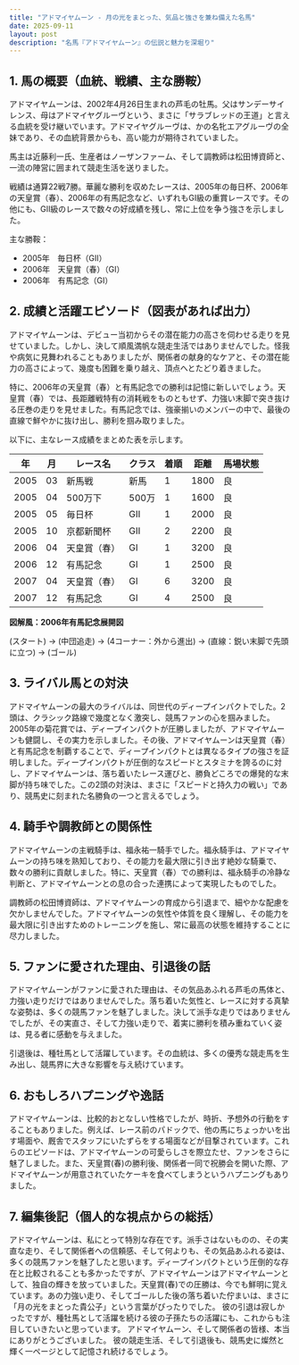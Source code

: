 ```yaml
---
title: "アドマイヤムーン - 月の光をまとった、気品と強さを兼ね備えた名馬"
date: 2025-09-11
layout: post
description: "名馬『アドマイヤムーン』の伝説と魅力を深堀り"
---
```


## 1. 馬の概要（血統、戦績、主な勝鞍）

アドマイヤムーンは、2002年4月26日生まれの芦毛の牡馬。父はサンデーサイレンス、母はアドマイヤグルーヴという、まさに「サラブレッドの王道」と言える血統を受け継いでいます。アドマイヤグルーヴは、かの名牝エアグルーヴの全妹であり、その血統背景からも、高い能力が期待されていました。

馬主は近藤利一氏、生産者はノーザンファーム、そして調教師は松田博資師と、一流の陣営に囲まれて競走生活を送りました。

戦績は通算22戦7勝。華麗な勝利を収めたレースは、2005年の毎日杯、2006年の天皇賞（春）、2006年の有馬記念など、いずれもGI級の重賞レースです。その他にも、GII級のレースで数々の好成績を残し、常に上位を争う強さを示しました。

主な勝鞍：
* 2005年　毎日杯（GII）
* 2006年　天皇賞（春）（GI）
* 2006年　有馬記念（GI）


## 2. 成績と活躍エピソード（図表があれば出力）

アドマイヤムーンは、デビュー当初からその潜在能力の高さを伺わせる走りを見せていました。しかし、決して順風満帆な競走生活ではありませんでした。怪我や病気に見舞われることもありましたが、関係者の献身的なケアと、その潜在能力の高さによって、幾度も困難を乗り越え、頂点へとたどり着きました。

特に、2006年の天皇賞（春）と有馬記念での勝利は記憶に新しいでしょう。天皇賞（春）では、長距離戦特有の消耗戦をものともせず、力強い末脚で突き抜ける圧巻の走りを見せました。有馬記念では、強豪揃いのメンバーの中で、最後の直線で鮮やかに抜け出し、勝利を掴み取りました。

以下に、主なレース成績をまとめた表を示します。

| 年 | 月 | レース名         | クラス | 着順 | 距離 | 馬場状態 |
|---|----|-----------------|-------|-----|------|----------|
| 2005 | 03 | 新馬戦           | 新馬   | 1   | 1800 | 良       |
| 2005 | 04 | 500万下           | 500万 | 1   | 1600 | 良       |
| 2005 | 05 | 毎日杯           | GII   | 1   | 2000 | 良       |
| 2005 | 10 | 京都新聞杯       | GII   | 2   | 2200 | 良       |
| 2006 | 04 | 天皇賞（春）     | GI    | 1   | 3200 | 良       |
| 2006 | 12 | 有馬記念         | GI    | 1   | 2500 | 良       |
| 2007 | 04 | 天皇賞（春）     | GI    | 6   | 3200 | 良       |
| 2007 | 12 | 有馬記念         | GI    | 4   | 2500 | 良       |


**図解風：2006年有馬記念展開図**

(スタート) → (中団追走) → (4コーナー：外から進出) → (直線：鋭い末脚で先頭に立つ) → (ゴール)


## 3. ライバル馬との対決

アドマイヤムーンの最大のライバルは、同世代のディープインパクトでした。2頭は、クラシック路線で幾度となく激突し、競馬ファンの心を掴みました。2005年の菊花賞では、ディープインパクトが圧勝しましたが、アドマイヤムーンも健闘し、その実力を示しました。その後、アドマイヤムーンは天皇賞（春）と有馬記念を制覇することで、ディープインパクトとは異なるタイプの強さを証明しました。ディープインパクトが圧倒的なスピードとスタミナを誇るのに対し、アドマイヤムーンは、落ち着いたレース運びと、勝負どころでの爆発的な末脚が持ち味でした。この2頭の対決は、まさに「スピードと持久力の戦い」であり、競馬史に刻まれた名勝負の一つと言えるでしょう。


## 4. 騎手や調教師との関係性

アドマイヤムーンの主戦騎手は、福永祐一騎手でした。福永騎手は、アドマイヤムーンの持ち味を熟知しており、その能力を最大限に引き出す絶妙な騎乗で、数々の勝利に貢献しました。特に、天皇賞（春）での勝利は、福永騎手の冷静な判断と、アドマイヤムーンとの息の合った連携によって実現したものでした。

調教師の松田博資師は、アドマイヤムーンの育成から引退まで、細やかな配慮を欠かしませんでした。アドマイヤムーンの気性や体質を良く理解し、その能力を最大限に引き出すためのトレーニングを施し、常に最高の状態を維持することに尽力しました。


## 5. ファンに愛された理由、引退後の話

アドマイヤムーンがファンに愛された理由は、その気品あふれる芦毛の馬体と、力強い走りだけではありませんでした。落ち着いた気性と、レースに対する真摯な姿勢は、多くの競馬ファンを魅了しました。決して派手な走りではありませんでしたが、その実直さ、そして力強い走りで、着実に勝利を積み重ねていく姿は、見る者に感動を与えました。

引退後は、種牡馬として活躍しています。その血統は、多くの優秀な競走馬を生み出し、競馬界に大きな影響を与え続けています。


## 6. おもしろハプニングや逸話

アドマイヤムーンは、比較的おとなしい性格でしたが、時折、予想外の行動をすることもありました。例えば、レース前のパドックで、他の馬にちょっかいを出す場面や、厩舎でスタッフにいたずらをする場面などが目撃されています。これらのエピソードは、アドマイヤムーンの可愛らしさを際立たせ、ファンをさらに魅了しました。また、天皇賞(春)の勝利後、関係者一同で祝勝会を開いた際、アドマイヤムーンが用意されていたケーキを食べてしまうというハプニングもありました。


## 7. 編集後記（個人的な視点からの総括）

アドマイヤムーンは、私にとって特別な存在です。派手さはないものの、その実直な走り、そして関係者への信頼感、そして何よりも、その気品あふれる姿は、多くの競馬ファンを魅了したと思います。ディープインパクトという圧倒的な存在と比較されることも多かったですが、アドマイヤムーンはアドマイヤムーンとして、独自の輝きを放っていました。天皇賞(春)での圧勝は、今でも鮮明に覚えています。あの力強い走り、そしてゴールした後の落ち着いた佇まいは、まさに「月の光をまとった貴公子」という言葉がぴったりでした。  彼の引退は寂しかったですが、種牡馬として活躍を続ける彼の子孫たちの活躍にも、これからも注目していきたいと思っています。  アドマイヤムーン、そして関係者の皆様、本当にありがとうございました。  彼の競走生活、そして引退後も、競馬史に燦然と輝く一ページとして記憶され続けるでしょう。
